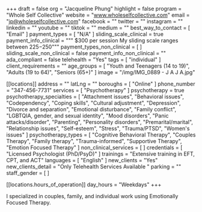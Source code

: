 +++
draft = false
org = "Jacqueline Phung"
highlight = false
program = "Whole Self Collective"
website = "www.wholeselfcollective.com"
email = "jp@wholeselfcollective.com"
facebook = ""
twitter = ""
instagram = ""
linkedin = ""
youtube = ""
tiktok = ""
medium = ""
best_way_to_contact = [ "Email" ]
payment_types = [ "N/A" ]
sliding_scale_clinical = true
payment_info_clinical = """
$300 per session
My sliding scale ranges between $225-$250"""
payment_types_non_clinical = [ ]
sliding_scale_non_clinical = false
payment_info_non_clinical = ""
ada_compliant = false
telehealth = "Yes"
tags = [ "individual" ]
client_requirements = ""
age_groups = [
  "Youth and Teenagers (14 to 19)",
  "Adults (19 to 64)",
  "Seniors (65+)"
]
image = "/img/IMG_0889 - J A J A.jpg"

[[locations]]
address = ""
latLng = ""
boroughs = [ "Online" ]
phone_number = "347-456-7731"
services = [ "Psychotherapy" ]
psychotherapy = true
psychotherapy_specialties = [
  "Attachment issues",
  "Behavioral issues",
  "Codependency",
  "Coping skills",
  "Cultural adjustment",
  "Depression",
  "Divorce and separation",
  "Emotional disturbance",
  "Family conflict",
  "LGBTQIA, gender, and sexual identity",
  "Mood disorders",
  "Panic attacks/disorder",
  "Parenting",
  "Personality disorders",
  "Premarital/marital",
  "Relationship issues",
  "Self-esteem",
  "Stress",
  "Trauma/PTSD",
  "Women's issues"
]
psychotherapy_types = [
  "Cognitive Behavioral Therapy",
  "Couples Therapy",
  "Family therapy",
  "Trauma-informed",
  "Supportive Therapy",
  "Emotion Focused Therapy"
]
non_clinical_services = [ ]
credentials = [ "Licensed Psychologist (PhD/PsyD)" ]
trainings = "Extensive training in EFT, CPT, and ACT"
languages = [ "English" ]
new_clients = "Yes"
new_clients_detail = "Only Telehealth Services Available "
parking = ""
staff_gender = [ ]

  [[locations.hours_of_operation]]
  day_hours = "Weekdays"
+++

I specialized in couples, family, and individual work using Emotionally Focused Therapy. 
